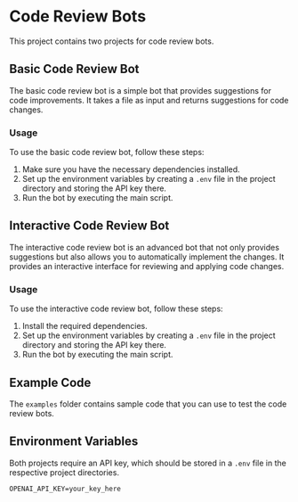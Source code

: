 # Code Review Bots

This project contains two projects for code review bots.

## Basic Code Review Bot

The basic code review bot is a simple bot that provides suggestions for code improvements. It takes a file as input and returns suggestions for code changes.

### Usage

To use the basic code review bot, follow these steps:

1. Make sure you have the necessary dependencies installed.
2. Set up the environment variables by creating a `.env` file in the project directory and storing the API key there.
3. Run the bot by executing the main script.

## Interactive Code Review Bot

The interactive code review bot is an advanced bot that not only provides suggestions but also allows you to automatically implement the changes. It provides an interactive interface for reviewing and applying code changes.

### Usage

To use the interactive code review bot, follow these steps:

1. Install the required dependencies.
2. Set up the environment variables by creating a `.env` file in the project directory and storing the API key there.
3. Run the bot by executing the main script.

## Example Code

The `examples` folder contains sample code that you can use to test the code review bots.

## Environment Variables

Both projects require an API key, which should be stored in a `.env` file in the respective project directories.

```plaintext
OPENAI_API_KEY=your_key_here
